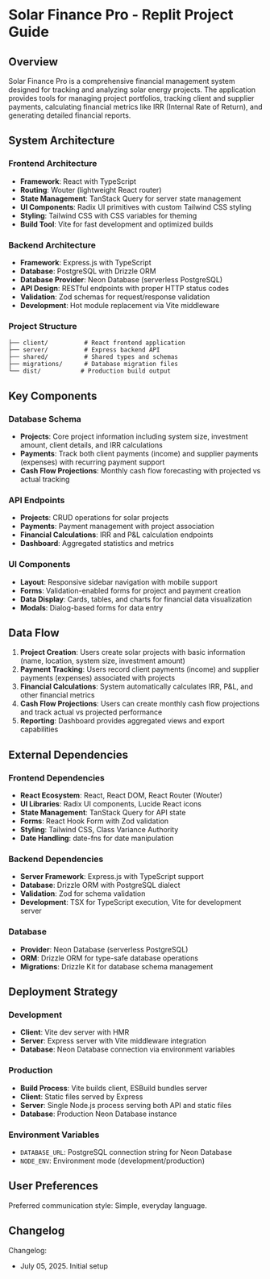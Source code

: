 # Solar Finance Pro - Replit Project Guide

## Overview

Solar Finance Pro is a comprehensive financial management system designed for tracking and analyzing solar energy projects. The application provides tools for managing project portfolios, tracking client and supplier payments, calculating financial metrics like IRR (Internal Rate of Return), and generating detailed financial reports.

## System Architecture

### Frontend Architecture
- **Framework**: React with TypeScript
- **Routing**: Wouter (lightweight React router)
- **State Management**: TanStack Query for server state management
- **UI Components**: Radix UI primitives with custom Tailwind CSS styling
- **Styling**: Tailwind CSS with CSS variables for theming
- **Build Tool**: Vite for fast development and optimized builds

### Backend Architecture
- **Framework**: Express.js with TypeScript
- **Database**: PostgreSQL with Drizzle ORM
- **Database Provider**: Neon Database (serverless PostgreSQL)
- **API Design**: RESTful endpoints with proper HTTP status codes
- **Validation**: Zod schemas for request/response validation
- **Development**: Hot module replacement via Vite middleware

### Project Structure
```
├── client/          # React frontend application
├── server/          # Express backend API
├── shared/          # Shared types and schemas
├── migrations/      # Database migration files
└── dist/           # Production build output
```

## Key Components

### Database Schema
- **Projects**: Core project information including system size, investment amount, client details, and IRR calculations
- **Payments**: Track both client payments (income) and supplier payments (expenses) with recurring payment support
- **Cash Flow Projections**: Monthly cash flow forecasting with projected vs actual tracking

### API Endpoints
- **Projects**: CRUD operations for solar projects
- **Payments**: Payment management with project association
- **Financial Calculations**: IRR and P&L calculation endpoints
- **Dashboard**: Aggregated statistics and metrics

### UI Components
- **Layout**: Responsive sidebar navigation with mobile support
- **Forms**: Validation-enabled forms for project and payment creation
- **Data Display**: Cards, tables, and charts for financial data visualization
- **Modals**: Dialog-based forms for data entry

## Data Flow

1. **Project Creation**: Users create solar projects with basic information (name, location, system size, investment amount)
2. **Payment Tracking**: Users record client payments (income) and supplier payments (expenses) associated with projects
3. **Financial Calculations**: System automatically calculates IRR, P&L, and other financial metrics
4. **Cash Flow Projections**: Users can create monthly cash flow projections and track actual vs projected performance
5. **Reporting**: Dashboard provides aggregated views and export capabilities

## External Dependencies

### Frontend Dependencies
- **React Ecosystem**: React, React DOM, React Router (Wouter)
- **UI Libraries**: Radix UI components, Lucide React icons
- **State Management**: TanStack Query for API state
- **Forms**: React Hook Form with Zod validation
- **Styling**: Tailwind CSS, Class Variance Authority
- **Date Handling**: date-fns for date manipulation

### Backend Dependencies
- **Server Framework**: Express.js with TypeScript support
- **Database**: Drizzle ORM with PostgreSQL dialect
- **Validation**: Zod for schema validation
- **Development**: TSX for TypeScript execution, Vite for development server

### Database
- **Provider**: Neon Database (serverless PostgreSQL)
- **ORM**: Drizzle ORM for type-safe database operations
- **Migrations**: Drizzle Kit for database schema management

## Deployment Strategy

### Development
- **Client**: Vite dev server with HMR
- **Server**: Express server with Vite middleware integration
- **Database**: Neon Database connection via environment variables

### Production
- **Build Process**: Vite builds client, ESBuild bundles server
- **Client**: Static files served by Express
- **Server**: Single Node.js process serving both API and static files
- **Database**: Production Neon Database instance

### Environment Variables
- `DATABASE_URL`: PostgreSQL connection string for Neon Database
- `NODE_ENV`: Environment mode (development/production)

## User Preferences

Preferred communication style: Simple, everyday language.

## Changelog

Changelog:
- July 05, 2025. Initial setup